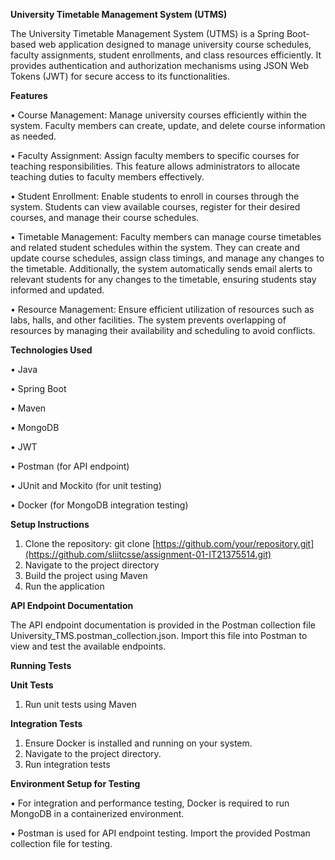 **University Timetable Management System (UTMS)**

The University Timetable Management System (UTMS) is a Spring Boot-based web application designed to manage university course schedules, faculty assignments, student enrollments, and class resources efficiently. It provides authentication and authorization mechanisms using JSON Web Tokens (JWT) for secure access to its functionalities.

**Features**

•	Course Management: Manage university courses efficiently within the system. Faculty members can create, update, and delete course information as needed.

•	Faculty Assignment: Assign faculty members to specific courses for teaching responsibilities. This feature allows administrators to allocate teaching duties to faculty members effectively.

•	Student Enrollment: Enable students to enroll in courses through the system. Students can view available courses, register for their desired courses, and manage their course schedules.

•	Timetable Management: Faculty members can manage course timetables and related student schedules within the system. They can create and update course schedules, assign class timings, and manage any changes to the timetable. Additionally, the system automatically sends email alerts to relevant students for any changes to the timetable, ensuring students stay informed and updated.

•	Resource Management: Ensure efficient utilization of resources such as labs, halls, and other facilities. The system prevents overlapping of resources by managing their availability and scheduling to avoid conflicts.

**Technologies Used**

•	Java

•	Spring Boot

•	Maven

•	MongoDB

•	JWT

•	Postman (for API endpoint)

•	JUnit and Mockito (for unit testing)

•	Docker (for MongoDB integration testing)

**Setup Instructions**

1.	Clone the repository: git clone [https://github.com/your/repository.git](https://github.com/sliitcsse/assignment-01-IT21375514.git)
2.	Navigate to the project directory
3.	Build the project using Maven
4.	Run the application
   
**API Endpoint Documentation**

The API endpoint documentation is provided in the Postman collection file University_TMS.postman_collection.json. Import this file into Postman to view and test the available endpoints.

**Running Tests**

**Unit Tests**
1.	Run unit tests using Maven

**Integration Tests**
1.	Ensure Docker is installed and running on your system.
2.	Navigate to the project directory.
3.	Run integration tests
   
**Environment Setup for Testing**

•	For integration and performance testing, Docker is required to run MongoDB in a containerized environment.

•	Postman is used for API endpoint testing. Import the provided Postman collection file for testing.


